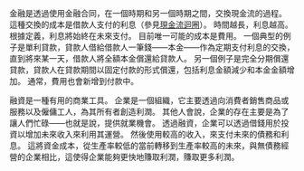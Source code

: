 金融是透過使用金融合同，在一個時期和另一個時期之間，交換現金流的過程。
這種交換的成本是借款人支付的利息（參見[現金流迴圈]()）。
時間越長，利息越高。
根據定義，利息將始終在未來支付。
目前唯一可能的成本是費用。
一個典型的例子是單利貸款，貸款人借給借款人一筆錢——本金——作為定期支付利息的交換，直到將來某一天，借款人將全額本金償還給貸款人。
另一個例子是完全分期償還貸款，貸款人在貸款期間以固定付款的形式償還，包括利息金額減少和本金金額增加。
通常，費用也會新增到付款中。

融資是一種有用的商業工具。
企業是一個組織，它主要透過向消費者銷售商品或服務以及僱傭工人，為其所有者創造利潤。
其他人會說，企業的存在主要是為了讓人們忙碌——也就是說，提供就業機會。
透過融資，企業可以透過借錢用於投資以增加未來收入來利用其運營。
然後使用較高的收入，來支付未來的債務和利息。
這將資金成本，從生產率較低的當前轉移到生產率較高的未來，與無債務經營的企業相比，這使得企業能夠更快地賺取利潤，賺取更多利潤。
